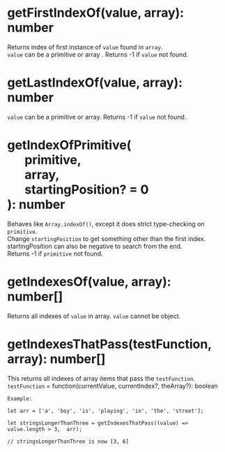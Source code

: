 # getFirstIndexOf(value, array): number

Returns index of first instance of `value` found in `array`.  
`value` can be a primitive or array .  Returns -1 if `value` not found.


# getLastIndexOf(value, array): number

`value` can be a primitive or array.  Returns -1 if `value` not found.


# getIndexOfPrimitive(<br>&nbsp;&nbsp;&nbsp;&nbsp;&nbsp;&nbsp;primitive,<br>&nbsp;&nbsp;&nbsp;&nbsp;&nbsp;&nbsp;array,<br>&nbsp;&nbsp;&nbsp;&nbsp;&nbsp;&nbsp;startingPosition? = 0<br>): number

Behaves like `Array.indexOf()`, except it does strict type-checking on `primitive`.  
Change `startingPosition` to get something other than the first index.  
startingPosition can also be negative to search from the end.  
Returns -1 if `primitive` not found.


# getIndexesOf(value, array): number[]

Returns all indexes of `value` in array.  `value` cannot be object.


# getIndexesThatPass(testFunction, array): number[]

This returns all indexes of array items that pass the `testFunction`.  
`testFunction` = function(currentValue, currentIndex?, theArray?): boolean
```
Example:

let arr = ['a', 'boy', 'is', 'playing', 'in', 'the', 'street'];

let stringsLongerThanThree = getIndexesThatPass((value) => value.length > 3,  arr);

// stringsLongerThanThree is now [3, 6]
```